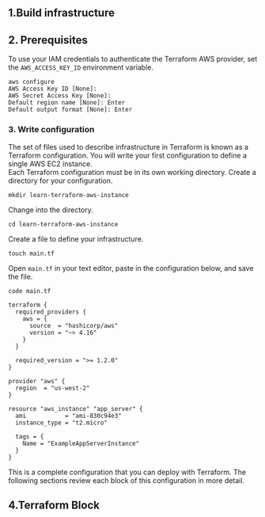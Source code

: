 ## 1.Build infrastructure

## 2. Prerequisites
To use your IAM credentials to authenticate the Terraform AWS provider, set the `AWS_ACCESS_KEY_ID` environment variable.
```
aws configure
AWS Access Key ID [None]:
AWS Secret Access Key [None]:
Default region name [None]: Enter
Default output format [None]: Enter
```
### 3. Write configuration
The set of files used to describe infrastructure in Terraform is known as a Terraform configuration. You will write your first configuration to define a single AWS EC2 instance.
</br>
Each Terraform configuration must be in its own working directory. Create a directory for your configuration.
```
mkdir learn-terraform-aws-instance
```
Change into the directory.
```
cd learn-terraform-aws-instance
```
Create a file to define your infrastructure.
```
touch main.tf
```
Open `main.tf` in your text editor, paste in the configuration below, and save the file.
```
code main.tf
```
```
terraform {
  required_providers {
    aws = {
      source  = "hashicorp/aws"
      version = "~> 4.16"
    }
  }

  required_version = ">= 1.2.0"
}

provider "aws" {
  region  = "us-west-2"
}

resource "aws_instance" "app_server" {
  ami           = "ami-830c94e3"
  instance_type = "t2.micro"

  tags = {
    Name = "ExampleAppServerInstance"
  }
}
```
This is a complete configuration that you can deploy with Terraform. The following sections review each block of this configuration in more detail.
## 4.Terraform Block


















